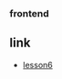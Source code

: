 ### frontend

## link
- [lesson6](https://binkaarushankina.github.io/FrontEnd/AIT/06_CSS_lesson6_Bootstrap_04_05_2023/)